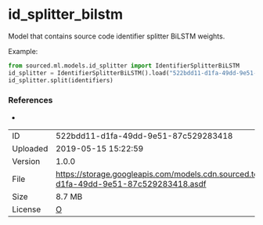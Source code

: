 # id_splitter_bilstm

Model that contains source code identifier splitter BiLSTM weights.

Example:

```python
from sourced.ml.models.id_splitter import IdentifierSplitterBiLSTM
id_splitter = IdentifierSplitterBiLSTM().load("522bdd11-d1fa-49dd-9e51-87c529283418")
id_splitter.split(identifiers)
```

### References

* []()

|    |    |
|:---|:---|
| ID       | 522bdd11-d1fa-49dd-9e51-87c529283418 |
| Uploaded | 2019-05-15 15:22:59 |
| Version  | 1.0.0 |
| File     | https://storage.googleapis.com/models.cdn.sourced.tech/models%2Fid_splitter_bilstm%2F522bdd11-d1fa-49dd-9e51-87c529283418.asdf |
| Size     | 8.7 MB |
| License  | [O](D) |

